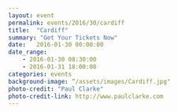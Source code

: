 ```yaml
---
layout: event
permalink: events/2016/30/cardiff
title:  "Cardiff"
summary: "Get Your Tickets Now"
date:   2016-01-30 00:00:00
date_range:
    - 2016-01-30 08:30:00
    - 2016-01-31 18:00:00
categories: events
background-image: “/assets/images/Cardiff.jpg"
photo-credit: "Paul Clarke"
photo-credit-link: http://www.paulclarke.com
---
```

